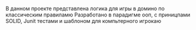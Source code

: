 В данном проекте представлена логика для игры в домино по классическим правиламю
Разработано в парадигме ооп, с приницпами SOLID, Junit тестами и шаблоном для компьтерного игрокаю
